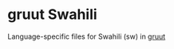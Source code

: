 # gruut Swahili

Language-specific files for Swahili (sw) in [gruut](https://github.com/rhasspy/gruut)
